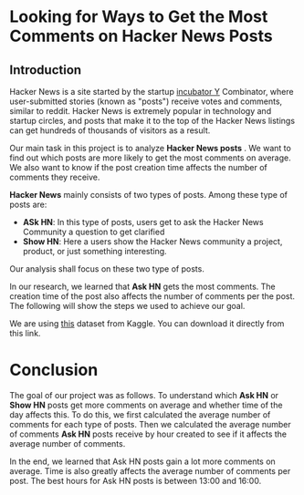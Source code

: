 # Looking for Ways to Get the Most Comments on Hacker News Posts

## Introduction

Hacker News is a site started by the startup [incubator Y](https://www.ycombinator.com) Combinator, where user-submitted stories (known as "posts") receive votes and comments, similar to reddit. Hacker News is extremely popular in technology and startup circles, and posts that make it to the top of the Hacker News listings can get hundreds of thousands of visitors as a result.

Our main task in this project is to analyze  **Hacker News posts** . We want to find out which posts are more likely to get the most comments on average. We also want to know if the post creation time affects the number of comments they receive.


**Hacker News** mainly consists of two types of posts. Among these type of posts are: 
 * **ASk HN**: In this type of posts, users get to ask the Hacker News Community a question to get clarified
 * **Show HN**: Here a users show the Hacker News community a project, product, or just something interesting.
 
 Our analysis shall focus on these two type of posts.
 
 In our research, we learned that **Ask HN** gets the most comments. The creation time of the post also affects the number of comments per the post. The following will show the steps we used to achieve our goal.
 
 We are using [this](https://www.kaggle.com/datasets/hacker-news/hacker-news-posts) dataset from Kaggle. You can download it directly from this link.


# Conclusion

The goal of our project was as follows. To understand which **Ask HN** or **Show HN** posts get more comments on average and whether time of the day affects this. To do this, we first calculated the average number of comments for each type of posts. Then we calculated the average number of comments **Ask HN** posts receive by hour created to see if it affects the average number of comments.

In the end, we learned that Ask HN posts gain a lot more comments on average. Time is also greatly affects the average number of comments per post. The best hours for Ask HN posts is between 13:00 and 16:00.
